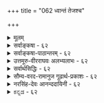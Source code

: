+++
title = "062 ध्वान्तं तेजश्च"

+++
<details><summary>मूलम्</summary>

ध्वान्तं तेजश्च नासीदिति मुनिभिरुपाख्यायि संवर्तवार्ता भावाभावौ निषेद्धुं तदुभयविधिवद्व्याहतत्वादशक्यम् ।  
अन्तर्यन्तुश्च तेजस्सहपठिततमो देह इत्यामनन्ति स्याच्चाभावोऽपि भावान्तरमतिमथने वक्ष्यमाणक्रमेण ॥ ६२ ॥
</details>

<details><summary>सर्वाङ्कषा - ६२</summary>

तमसः अभावरूपत्वे श्रुतिविरोधमप्याह – ध्वान्तमित्यादि । **ध्वान्तं** = तमः तेजश्च नासीत् इति **संवर्तवार्ता** = प्रलयवर्णना मुनिभिः **उपाख्यायि** = अभ्यधायि । ' नासीत् तमः ज्योतिरभूत्' इति हि प्रलयवर्णना दृश्यते पुराणादौ । तमोऽपि नासीत्, ज्योतिरपि नाभूदिति खलूच्यते । यदि तेजोभावस्तमः, तर्हि 'ज्योतिः नाभूत्' इत्येव वक्तव्यम् । 'तमोऽपि नासीत्' इति प्रत्येकं तमसोऽपि निषेधात्, ज्योत्यभावातिरिक्तं तम इति सिध्यति । अस्तु ऋषिवचनम् । किमायातं तावतेत्यत्र तदुपपादयति - भावाभावाविति । भावाभावौ, तदुभयविधिवत् **व्याहतत्वात्** = पदार्थयोः तत्तदभावरूपत्वेन, उभयोः विधिः यथा व्याहतत्वात् न संभवति, तथा उभयनिषेधोऽपि, व्याहतत्वात्, **निषेद्धुम्** = निषेद्धुमपि अशक्यम् । ययोः विरोधः नियतः, तयोर्मध्ये एकस्य निषेधे, अन्यः स्वयमेवागच्छेत् । उभयोर्निषेधस्तु वक्तुमशक्य एव । यथा आलोकतमसोः । आलोकस्य निषेधे, तमः तत्र स्यादेव । तमसः निषेधे, आलोकस्तत्र स्यादेव । 'आलोकोऽपि नास्ति, तमोऽपि नास्ति' इति तु कदापि न वक्तुं शक्यम् । तदुभयनिषेधोऽपि तदुभयविधिवत् 'आलोकोऽ प्यस्ति', 'तमोऽ-' प्यस्ति' इतिवत् व्याहत एव । श्रुतिरपि तमसो द्रव्यत्वे प्रमाणमित्याह - तेजस्सहपठिततमः **अन्तर्यन्तुः** = अन्तर्यामिणः परमात्मनः देहः इत्यामनन्ति वेदाः । 'यस्य तेजः शरीरम्' इत्यनेन साकमेव ' यस्य तमश्शरीरम्' इत्यप्यन्तर्यामिब्राह्मणे श्रूयते । तेन तेजोवदेव तमोऽपि द्रव्यान्तरमिति स्पष्टम् । वस्तुतस्तु नास्माभिराग्रहात् तमसः द्रव्यत्वं साध्यते, वस्तुस्थितिकथनमिदमित्याह – स्याच्चेत्यादि । **च** = किञ्च **अतिमथने** = कूलंकषविचारे, **वक्ष्यमाणक्रमेण** = अद्रव्यसरान्ते ( श्लो. 129) 'सोऽभावो यः' इत्यादि क्रमेण अभावोऽपि भावान्तरमेव स्यात्, न त्वतिरिक्त इति तेजोभावोऽपि द्रव्यान्तररूप एव । नीलरूपप्रतीत्या, तेजोऽभावः पृथिवीरूपे पर्यवस्यतीति तमः पृथिवी । अत्र वक्तव्यं पूर्वश्लोक एवोक्तम् । शिष्टं तु अभावविचारे ॥ 

"

[[114]]

[भूगोलपरीक्षा] 

63. तिष्ठत्युर्वी भचक्रं पवनरयवशात् भ्राम्यतीत्युक्तमाप्तैः 

भ्रान्तैः क्लृप्तं त्रिलोकीभ्रमणमिह तथा मेदिनीभ्रान्तिपातौ । तद्भान्तौ प्राक्प्रतीचोः प्रसजति पतने पत्रिणोस्तारतम्यम्, 

पाते गुर्व्यास्तु तस्याः प्रलघु दिवि समुत्क्षिप्तमेनां न यायात् ॥63॥ 

अत्रेदमप्यतिगाढमवधेयम् - प्रकृतिवाचकतमः पदस्यार्थः न कस्याप्यनुभवगोचरः, अव्यक्तत्वादेव। लोके यदुच्यते ' नीलं तमः' इति तु न प्रकृतिविषयकम्, प्रकृतौ नीलरूपाभावात् । अतो लोके तमः पदम् अन्धकारपर्यायम् । अन्धकारो नाम कः ? इति विचारे, सूर्यास्तमयानन्तरमेव तमोऽनुभवात्, गोलाकाराया भूमेः पाश्र्वान्तरे सूर्यस्य गमनात् भूमेः छायैवान्धकारः । यदि सूर्योऽपि कदाचित्क्षीयेत, तदा भूमेः छायाया अपि न प्रसक्तिः । तेजसः आवरणे हि छाया । यदा तेजोऽपि शान्तं भवति, तदानीं छायाया न हि प्रसक्तिः । तदा हि, मध्यावारकस्य पार्श्वद्वयमप्येकरूपमेव खलु भायात् । तदा तस्य नाम किम् ? प्रकारान्तरेणापि चिन्त्यताम् । गृहान्तर्गाढान्धकारेऽपवरके यदा दीपमारोपयामः, तदा प्रकाशोऽपवरकं व्याप्नोति । तत्र यदि कञ्चन दारुखण्डं मध्ये स्थापयामः, तदा तद्दारुखण्डस्यैकपार्श्वे दीपालोकः, पार्श्वान्तरे दारुखण्डच्छाया च सुस्पष्टमीक्षितुं शक्यते । यदा च दीपमवरोपयामः, तदा दारुखण्डस्य पार्श्वद्वयमप्येकरूपमेव दृश्येत । तदा छाया कुत्र गता ? एवमेव सूर्येऽस्तं गते भूमेश्छाया रात्रिरुच्यते । सूर्य एव कदाचिन्नष्टे, अहः कदा? रात्रिः कदा? एतत्कालदृष्ट्यैव, प्रलयकाले तमो नासीत्, ज्योतिरपि नासीदित्युच्यते । बृहदारण्यके जनकयाज्ञवल्क्यसंवादे ‘किंज्योतिरयं पुरुषः' (बृ.6-3-2) इत्युपक्रम्य 'अस्तमित आदित्ये याज्ञवल्क्य चन्द्रमस्यस्तमिते, शान्तेऽग्नौ, शान्तायां वाचि किंज्योतिरेवायं पुरुषः' इति प्रश्नः, 'आत्मैवास्य ज्योतिः ' इत्युत्तरं च कियत्सुन्दरमवर्णीति दृष्ट्वाऽऽनन्दितव्यं मनीषिभिरित्युपरम्यते ॥ ६२ ॥
</details>


<details><summary>सर्वाङ्कषा-पाठान्तरम् - ६२</summary>

तमसः अभावरूपत्वे श्रुतिविरोधमप्याह - ध्वान्तमित्यादि । ध्वान्तं = तमः तेजश्च नासीत्‌ इति संवर्तवार्ता = प्रलयवर्णना मुनिभिः उपाख्यायि = अभ्यधायि । 'नासीत्‌ तमः ज्योतिरभूत्‌' इति हि प्रलयवर्णना दृष्यते पुराणादौ । तमोऽपि नासीत्‌, ज्योतिरपि नाभूदिति खलुच्यते । यदि तेजोभावस्तमः, तर्हि 'ज्योतिः नाभूत्‌' इत्येव वक्तव्यम्‌ । 'तमोऽपि नासीत्‌' इति प्रत्येकं तमसोऽपि निषेधात्‌, ज्योत्यभावातिरिक्तं तम इति सिध्यति । अस्तु ऋषिवचनम्‌ । किमायातं तावतेत्यत्र तदुपपादयति - भावाभावाविति । भावाभावौ, तदुभयविधिवत्‌ व्याहतत्वात्‌ = पदार्थयोः तत्तदभावरूपत्वेन, उभयोः विधिः यथा व्याहतत्वात्‌ न संभवति, तथा उभयनिषेधोऽपि, व्याहतत्वात्‌, निषेद्धुम्‌ = निषेद्धमपि अशक्यम्‌ । ययोः विरोधः नियतः, तयोर्मध्ये एकस्य निषेधे, अन्यः स्वयमेवागच्छेत्‌ । उभयोर्निषेधस्तु वक्तुमशक्य एव । यथा आलोकतमसोः । आलोकस्य निषधे, तमः तत्र स्यादेव । तमसः निषेधे, आलोकस्तत्र स्यादेव । 'आलोकोऽपि नास्ति, तमोऽपि नास्ति' इति तु कदापि न वक्तुं शक्यम्‌ । तदुभयनिषेधोऽपि तदुभयविधिवत्‌' आलोकोऽ प्यस्ति', 'तमोऽप्यस्ति' इतिवत्‌ व्याहत एव । श्रुतिरपि तमसो द्रव्यत्वे प्रमाणमित्याह - तेजस्सहपठिततमः अन्तर्यन्तुः = अन्तर्यामिणः परमात्मनः देहः इत्यामनन्ति वेदाः । 'यस्य तेजः शरीरम्‌' इत्यनेन साकमेव 'यस्य तमश्शरीरम्‌' इत्यप्यन्तर्यामिब्राह्मणे श्रूयते । तेन तेजोवदेव तमोऽपि द्रव्यान्तरमिति स्पष्टम्‌ । वस्तुतस्तु नास्माभिराग्रहात्‌ तमसः द्रव्यत्वं साध्यते, वस्तुस्थितिकथनमिदमित्याह - स्याच्चेत्यादि । च = किञ्च अतिमथने = कूलंकषविचारे, वक्ष्यमाणक्रमेण = अद्रव्यसरान्ते (श्लो.१२९) 'सोऽभावो यः' इत्यादि क्रमेण अभावोऽपि भावान्तरमेव स्यात्‌, न त्वतिरिक्त इति तेजोभावोऽपि द्रव्यान्तररूप एव । नीलरूपप्रतीत्या, तेजोऽभावः पृथिवीरूपे पर्यवस्यतीति तमः पृथिवी । अत्र वक्तव्यं पूर्वश्लोक एवोक्तम्‌ । शिष्टं तु अभावविचारे ॥ अत्रेदमप्यतिगाढमवधेयम्‌ - प्रकृतिवाचकतमः पदस्यार्थः न कस्याप्यनुभवगोचरः , अव्यक्तत्वादेव । लोके यदुच्यते 'नीलं तमः' इति तु न प्रकृतिविषयकम्‌, प्रकृतौ नीलरूपाभावात्‌ । अतो लोके तमःपदम्‌ । अन्धकारपर्यायम्‌ । अन्धकारो नाम कः? इति विचारे, सूर्यास्तमयानन्तरमेव तमोऽनुभवात्‌, गोलाकाराया भूमेः पार्श्वान्तरे सूर्यस्य गमनात्‌ भूमेः छायैवान्धकारः । यदि सूर्योऽपि कदाचित्क्षीयेत, तदा भूमेः छायाया अपि न प्रसक्तिः । तेजसः आवरणे हि छाया । यदा तेजोऽपि शान्तं भवति, तदानीं छायाया न हि प्रसक्तिः । तदा हि, मध्यावारकस्य पार्श्वद्वयमप्येकरूपमेव खलु भायात्‌ । तदा तस्य नाम किम्‌? प्रकारान्तरेणापि चिन्त्यताम्‌ । गृहान्तर्गाढान्धकारेऽपवरके यदा दीपमारोपयामः, तदा प्रकाशोऽपवरकं व्याप्नोति । तत्र यदि कञ्चन दारुखण्डं मध्ये स्थापयामः, तदा तद्दारुखण्डस्यैकपार्श्वे दीपालोकः, पार्श्वान्तरे दारुखण्डच्छाया च सुस्पष्टमीक्षितुं शक्यते । यदा च दीपमवरोपयामः, तदा दारुखण्डस्य पार्श्वद्वयमप्येकरूपमेव दृश्येत । तदा छाया कुत्र गता? एवमेव सूर्येऽस्तं गते भूमेश्छाया रात्रिरुच्यते । सूर्य एव कदाचिन्नष्टे, अहः कदा? रात्रिःकदा? एतत्कालदृष्ट्यैव, प्रलयकाले तमो नासीत्‌, ज्योतिरपि नासीदित्युच्यते । बृहदारण्यके जनकयाज्ञवल्क्यसंवादे 'किंज्योतिरयं पुरुषः' (बृ.६-३-२) इत्युपक्रम्य 'अस्तमित आदित्ये याज्ञवल्क्य चन्द्रमस्यस्तमिते, शान्तेऽग्नौ, शान्तायां वाचि किंज्योतिरेवायं पुरुषः' इति प्रश्नः, 'आत्मैवास्य ज्योतिः' इत्युत्तरं च कियत्सुन्दरमवर्णीति दृष्ट्वाऽऽनन्दितव्यं मनीषिभिरित्युपरम्यते ॥ ६२ ॥
</details>


<details><summary>उत्तमूरु-वीरराघवः अलभ्यलाभः - ६२</summary>

संवर्तवार्ता - प्रलयवृत्तम् । भावाभावाविति । आलोकाभावस्तम इति पक्षेऽयं दोष इति भावः । भावाभावौ निषेद्धुमशक्यम् । तुमुन् अत्र केवलभावार्थे । निषेधोऽशक्य इत्यर्थः । एकदा एकत्र भावाभावयोरस्तित्ववत् नास्तित्वमपि दुर्वचमिति । ननु तस्य तदभावेनेव तदभावव्याप्येनापि सह विरोध एव । एवञ्च यत्र तमः तत्नालोकाभाव इति तमसोऽभावव्याप्यत्यात् आलोकस्य तमसश्च विरोधे अलोकाभावतमोभावयोरपि विरोध एवेति चेत् - व्याप्ये सति व्यापकेनावश्यं भाव्यम् । भावे सति अभावेन न भाव्यमित्येव नियमः । आलोकाभावे तमोऽभावे च साहित्यं तेन कथं वार्यत इति । वस्तुतः सिद्धान्ते तमसः आलोकाभावव्याप्यत्वमपि नास्ति । आलोकेनाभिभवस्य प्रागुक्तेः । तथा च तमो द्रव्यं पार्थिवं सर्वव्यापि । मध्ये मध्ये आलोकप्रवेशे तदभिभूयत इति न तदातदा पृथगनेकतमोद्रव्योत्पत्तिविनाशादिकमिति ध्येयम् । एतावत्पर्यन्तं भावातिरिक्ताभावाभ्युपगमेन वादः प्रवृत्तः; वस्तुतो न तदुत्थानमित्याह स्याच्चेति चतुर्थपादेन ॥ ६२ ॥
</details>


<details><summary>सर्वार्थसिद्धिः - ६२</summary>

आलोकाभावपक्षस्यागमवैगुण्यमाह - ध्वान्तमिति ॥ अर्थोपादानमेतत् - शब्दस्तु "नासीत्तमो ज्योतिरभून्न चान्यदिति । कथमस्य प्रकृतविरोधित्वमित्यत्राह - भावाभावाविति । न हि कस्यचिदेकदैकत्र भावाभावाविधिश्शक्यते ; तद्वदुभयनिषेधोऽप्यशक्यः । अन्तत उभयनिषेधस्य उभयविधिविश्रमणेन व्याघातादिति भावः ॥ ६२ ॥ इति तमस आलोकाभावमात्रत्वभङ्गः ॥
</details>


<details><summary>सौम्य-वरद-रामानुज गूढार्थ-प्रकाशः - ६२</summary>

ध्वान्तमिति । अस्य प्रकृतविरोधित्वमिति । अस्य मुनिवचनस्य तमस्तेजोभावत्वरूपप्रकृतार्थविरोधित्वमित्यर्थः ॥ ६२ ॥
</details>


<details><summary>नरसिंह-देवः आनन्ददायिनी - ६२</summary>

प्रसङ्गसंगतिमा(पूर्वसंगत्याऽऽ)ह - आलोकाभावस्येति । मूलस्यायमर्थः - मुनिभिः - पौराणिकैः 'नासीत्तमो ज्योतिरभून्न चान्यत्' इत्यत्र तमस्तेजश्च नासीदिति । संवर्तवार्ता - प्रलयवचनम् । एकस्मिन् काले भावाभावविधिवन्निषेधोऽप्यशक्यः । शक्यमिति विभक्तिप्रतिरूपकमव्ययमिति न विशेष्यनिघ्नतेति केचित् । अपरे तु - 'निषेद्धुं व्याहतत्वादशक्यम्' इति भिन्नं वाक्यम् । तत्किमित्यपेक्षायां भावाभावावित्यपरं वाक्यम् । अत एव महाभाष्ये पस्पशायां श्वमांसादिभिरपि क्षुदुपहन्तुं शक्यमित्यत्र कैयटः - उपहन्तुं शक्यं इत्येकं वाक्यम् । तत्किमित्यपेक्षायां क्षुदित्यपरम्; तथा च सामान्ये नपुंसकत्वमेकवचनत्वं चेति वदन्ति । वस्तुतस्तु (अन्येतु) -भावाभावाविति तुमुन्नन्तकर्म । कृदन्तत्वेऽप्यव्ययत्वान्न षष्ठी । तथा च तुमुन्नन्तार्थ एव प्रधानमिति तत्रैव विधेयाशक्यत्वान्वये भावाभावनिषेधनमशक्यमिति(वाक्यार्थः) पर्यवस्यति । तुमुनोऽव्ययत्वेन कॢीबत्वं चाशक्यमित्यस्योपपन्नमिति ध्येयम् । अन्तर्यन्तुः - अन्तर्यामिणः । देहैः 'यस्यात्मा शरीरम्' 'यस्य तमश्शरीरम्' इत्यादिभिः सहपठितो ध्वान्तो देह इत्यामनन्ति - निश्चिन्वन्ति । निर्बन्धेन तेजोऽभाव इति पक्षेऽपि भाव एव सः । तत्र हेतुः वक्ष्यमाणक्रमेणेति ॥ ६२ ॥  
तमस आलोकाभावमात्रत्वभङ्गः
</details>


<details><summary>ಕನ್ನಡ - ६२</summary>

तमस्सु अभावरूपवल्लवॆन्नुवुदक्कॆ श्रुतियू प्रमाणवॆन्दु हेळुत्तारॆ. ध्वान्तं नासीत्, तेजश्च नासीत् इति मुनिभिः संवर्तवार्ता उपाख्यायि कत्तलू इरलिल्ल, बॆळकू इरलिल्ल ऎन्दु ऋषिगळिन्द प्रळयद कथॆ वर्णितवागिदॆ. व्याहतात् भावाभाव तदुभयविधिवत् निषेद्दु, अशक्य-असङ्गतवागु वुदरिन्द भाव मत्तु अभाव ऎरडन्नू प्रतिपादिसलशक्यवागुवन्तॆ आ ऎरडन्नु निषेधिसलू शक्यविल्ल. 'घटविल्ल' ऎन्दरॆ 'घटभाव इदे? ऎन्दागुत्तदॆ. इवॆरडू परस्पर विरुद्धवाद्दरिन्द ऒन्दु इदॆ ऎन्दरॆ मत्तॊन्दु इल्ल ऎम्बुदु सिद्ध. इवॆरडन्नू इदॆ, अथवा इल्ल ऎन्दुहेळलू साध्यविल्ल. हागॆ तमस्सु तेजस्सिन अभावरूपवादरॆ, तेजस्सिल्ल ऎन्दाग तमस्सु इदॆ ऎन्दर्थवागुत्तदॆ. आदरॆ 'नासीत् तमो न ज्योतिरभूत्' ऎन्दु हेळिरुवुदरिन्द इवॆरडू स्वतन्त्रवाद बेरॆ बेरॆ द्रव्यगळॆं बुदु स्पष्टवागुत्तवॆ. अन्वर्यनु

अन्वर्यन्तु- तेजस्सहपठिततमश्च देह

इति

आमनन्ति-अन्वर्यामियाद नारायणनिगॆ तेजस्सिनॊन्दिगॆ तमन्नू सह शरीरवॆन्दु वेददल्लि 'यस्य तेजश्वरं यस्य तमशरीरं ऎन्दुहेळिद्दारॆ. इवॆल्लवू वृथाचर्चॆये, वास्तविकवागि हेळुवुदादरॆ

नक्षमाणक्रमेण अतिमथने अभावोऽसि भावान्तरञ्चस्मात् मुन्दॆ अद्रव्यसरद कॊनॆयल्लि हेळिरुवरीतियल्लि सूक्ष्मवागि विमर्शिसिदरॆ ऒन्दुवस्तुविन अभाव मत्तॊन्दुरीतियल्लि भावरूपवे आगुत्तदॆ. आद्दरिन्द ऒन्दन्नु इल्ल' ऎन्दु निषेध माडिद मात्रक्कॆ वस्तुतत्त्वपूर्ण वागुवुदिल्ल. अल्लिपूरकवागि मत्तॊन्दन्नु उळिसलेबेकु. आद्दरिन्द तेजस्सु इल्ल ऎन्दमात्रक्कॆ व्यवहार मुगियुवुदिल्ल. मत्तॊन्दर इरुविकॆयन्नु अल्लि हेळले बेकु. अदे कत्तलु आथवा तमस्सु. आद्दरिन्द तमस्सु केवल अभाव रूपवल्ल, पार्थिव द्रव्यवे ॥६२॥
</details>
